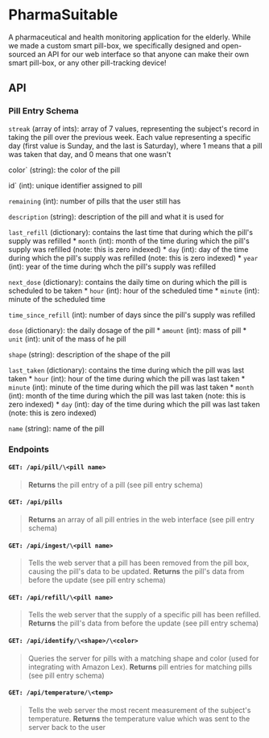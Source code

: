 # PharmaSuitable

A pharmaceutical and health monitoring application for the elderly.  While we made a custom smart pill-box, we specifically designed and open-sourced an API for our web interface so that anyone can make their own smart pill-box, or any other pill-tracking device!



## API

### Pill Entry Schema
`streak` (array of ints): array of 7 values, representing the subject's record in taking the pill over the previous week. Each value representing a specific day (first value is Sunday, and the last is Saturday), where 1 means that a pill was taken that day, and 0 means that one wasn't

color` (string): the color of the pill

id` (int): unique identifier assigned to pill

`remaining` (int): number of pills that the user still has

`description` (string): description of the pill and what it is used for

`last_refill` (dictionary): contains the last time that during which the pill's supply was refilled
    * `month` (int): month of the time during which the pill's supply was refilled (note: this is zero indexed)
    * `day` (int): day of the time during which the pill's supply was refilled (note: this is zero indexed)
    * `year` (int): year of the time during whch the pill's supply was refilled
    
`next_dose` (dictionary): contains the daily time on during which the pill is scheduled to be taken
    * `hour` (int): hour of the scheduled time
    * `minute` (int): minute of the scheduled time
    
`time_since_refill` (int): number of days since the pill's supply was refilled

`dose` (dictionary): the daily dosage of the pill
    * `amount` (int): mass of pill
    * `unit` (int): unit of the mass of he pill
    
`shape` (string): description of the shape of the pill

`last_taken` (dictionary): contains the time during which the pill was last taken
    * `hour` (int): hour of the time during which the pill was last taken
    * `minute` (int): minute of the time during which the pill was last taken
    * `month` (int): month of the time during which the pill was last taken (note: this is zero indexed)
    * `day` (int): day of the time during which the pill was last taken (note: this is zero indexed)
    
`name` (string): name of the pill
 ### Endpoints
 #### `GET: /api/pill/\<pill name>`
 >**Returns** the pill entry of a pill (see pill entry schema)
 #### `GET: /api/pills`
 >**Returns** an array of all pill entries in the web interface (see pill entry schema)
 #### `GET: /api/ingest/\<pill name>`
 >Tells the web server that a pill has been removed from the pill box, causing the pill's data to be updated. **Returns** the pill's data from before the update (see pill entry schema)
 #### `GET: /api/refill/\<pill name>`
 >Tells the web server that the supply of a specific pill has been refilled. **Returns** the pill's data from before the update (see pill entry schema)
 #### `GET: /api/identify/\<shape>/\<color>`
 >Queries the server for pills with a matching shape and color (used for integrating with Amazon Lex). **Returns** pill entries for matching pills (see pill entry schema)
 #### `GET: /api/temperature/\<temp>`
 >Tells the web server the most recent measurement of the subject's temperature. **Returns** the temperature value which was sent to the server back to the user
  
 
